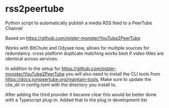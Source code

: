 # rss2peertube
Python script to automatically publish a media RSS feed to a PeerTube Channel

Based on https://github.com/mister-monster/YouTube2PeerTube

Works with BitChute and Odysee now, allows for multiple sources for redundancy. cross platform duplicate matching works best if video titles are identical across services.

In addition to the setup for https://github.com/mister-monster/YouTube2PeerTube you will also need to install the CLI tools from https://docs.joinpeertube.org/maintain-tools, Make sure to update the clie_dir in config.toml with the directory you install to.

After adding the third provider it became clear this would be better done with a Typescript plug-in. Added that to the plug in development list 
